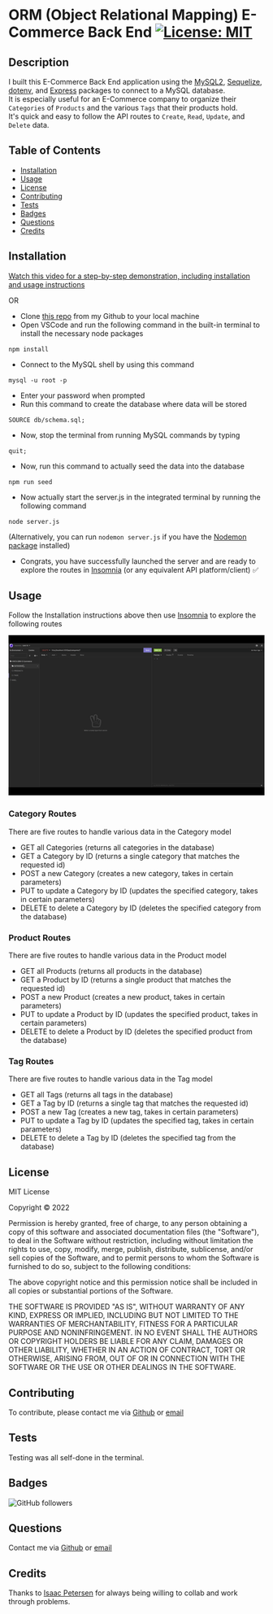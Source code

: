 # ORM (Object Relational Mapping) E-Commerce Back End [![License: MIT](https://img.shields.io/badge/License-MIT-yellow.svg)](https://opensource.org/licenses/MIT)

## Description
I built this E-Commerce Back End application using the [MySQL2](https://www.npmjs.com/package/mysql2), [Sequelize](https://www.npmjs.com/package/sequelize), [dotenv](https://www.npmjs.com/package/dotenv), and [Express](https://www.npmjs.com/package/express) packages to connect to a MySQL database.  
It is especially useful for an E-Commerce company to organize their `Categories` of `Products` and the various `Tags` that their products hold.  
It's quick and easy to follow the API routes to `Create`, `Read`, `Update`, and `Delete` data. 


## Table of Contents
- [Installation](#installation)
- [Usage](#usage)
- [License](#license)
- [Contributing](#contributing)
- [Tests](#tests)
- [Badges](#badges)
- [Questions](#questions)
- [Credits](#credits)

## Installation
      
[Watch this video for a step-by-step demonstration, including installation and usage instructions](https://youtu.be/p00iNzvW3gs)

OR   
- Clone [this repo](https://github.com/sabhanson/HW13-ORM-ECommerceBackEnd) from my Github to your local machine
- Open VSCode and run the following command in the built-in terminal to install the necessary node packages
``` 
npm install
```
- Connect to the MySQL shell by using this command
```
mysql -u root -p
```
- Enter your password when prompted
- Run this command to create the database where data will be stored
```
SOURCE db/schema.sql;
```
- Now, stop the terminal from running MySQL commands by typing
```
quit;
```
- Now, run this command to actually seed the data into the database
```
npm run seed
```
- Now actually start the server.js in the integrated terminal by running the following command
```
node server.js
```
(Alternatively, you can run `nodemon server.js` if you have the [Nodemon package](https://www.npmjs.com/package/nodemon) installed)
- Congrats, you have successfully launched the server and are ready to explore the routes in [Insomnia](https://insomnia.rest/) (or any equivalent API platform/client) ✅

## Usage
Follow the Installation instructions above then use [Insomnia](https://insomnia.rest/) to explore the following routes


![GIF of Category API Routes](assets/Categories.gif)

### Category Routes
There are five routes to handle various data in the Category model
- GET all Categories (returns all categories in the database)
- GET a Category by ID (returns a single category that matches the requested id)
- POST a new Category (creates a new category, takes in certain parameters)
- PUT to update a Category by ID (updates the specified category, takes in certain parameters)
- DELETE to delete a Category by ID (deletes the specified category from the database)

### Product Routes
There are five routes to handle various data in the Product model
- GET all Products (returns all products in the database)
- GET a Product by ID (returns a single product that matches the requested id)
- POST a new Product (creates a new product, takes in certain parameters)
- PUT to update a Product by ID (updates the specified product, takes in certain parameters)
- DELETE to delete a Product by ID (deletes the specified product from the database)

### Tag Routes
There are five routes to handle various data in the Tag model
- GET all Tags (returns all tags in the database)
- GET a Tag by ID (returns a single tag that matches the requested id)
- POST a new Tag (creates a new tag, takes in certain parameters)
- PUT to update a Tag by ID (updates the specified tag, takes in certain parameters)
- DELETE to delete a Tag by ID (deletes the specified tag from the database)

## License
<p>
MIT License

  Copyright &copy; 2022 
  
  Permission is hereby granted, free of charge, to any person obtaining a copy
  of this software and associated documentation files (the "Software"), to deal
  in the Software without restriction, including without limitation the rights
  to use, copy, modify, merge, publish, distribute, sublicense, and/or sell
  copies of the Software, and to permit persons to whom the Software is
  furnished to do so, subject to the following conditions:
  
  The above copyright notice and this permission notice shall be included in all
  copies or substantial portions of the Software.
  
  THE SOFTWARE IS PROVIDED "AS IS", WITHOUT WARRANTY OF ANY KIND, EXPRESS OR
  IMPLIED, INCLUDING BUT NOT LIMITED TO THE WARRANTIES OF MERCHANTABILITY,
  FITNESS FOR A PARTICULAR PURPOSE AND NONINFRINGEMENT. IN NO EVENT SHALL THE
  AUTHORS OR COPYRIGHT HOLDERS BE LIABLE FOR ANY CLAIM, DAMAGES OR OTHER
  LIABILITY, WHETHER IN AN ACTION OF CONTRACT, TORT OR OTHERWISE, ARISING FROM,
  OUT OF OR IN CONNECTION WITH THE SOFTWARE OR THE USE OR OTHER DEALINGS IN THE
  SOFTWARE.

  </p>

## Contributing
To contribute, please contact me via [Github](https://www.github.com/sabhanson) or [email](mailto:sabhanson7@gmail.com)

## Tests
Testing was all self-done in the terminal.

## Badges

![GitHub followers](https://img.shields.io/github/followers/sabhanson?style=social)

## Questions
Contact me via [Github](https://www.github.com/sabhanson) or [email](mailto:sabhanson7@gmail.com)

## Credits
Thanks to [Isaac Petersen](https://www.github.com/idpetersen) for always being willing to collab and work through problems.
